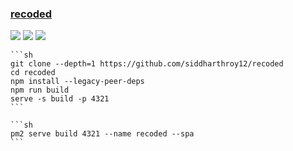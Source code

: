 ### [recoded](https://github.com/siddharthroy12/recoded)

![](https://img.shields.io/github/license/siddharthroy12/recoded) ![](https://img.shields.io/github/last-commit/scillidan//mainrecoded) ![](https://img.shields.io/badge/Vercel-black?style=flat&logo=Vercel&logoColor=white)

````{tab} From source
```sh
git clone --depth=1 https://github.com/siddharthroy12/recoded
cd recoded
npm install --legacy-peer-deps
npm run build
serve -s build -p 4321
```
````

````{tab} PM2
```sh
pm2 serve build 4321 --name recoded --spa
```
````